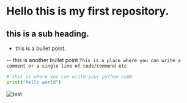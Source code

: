 # Hello this is my first repository.

## this is a sub heading.

- this is a bullet point.

-- this is another bullet point
`This is a place where you can write a comment or a single line of code/commend etc`

```py
# this is where you can write your python code
print("hello world")
```

![test](https://i.imgur.com/4fBELoI.png)

